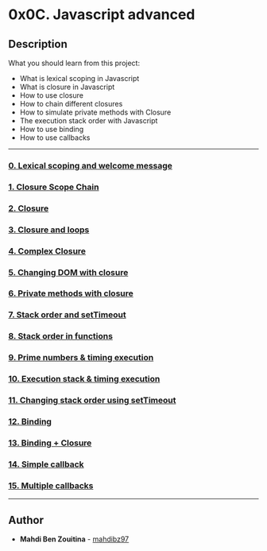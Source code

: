 # 0x0C. Javascript advanced

## Description
What you should learn from this project:

* What is lexical scoping in Javascript
* What is closure in Javascript
* How to use closure
* How to chain different closures
* How to simulate private methods with Closure
* The execution stack order with Javascript
* How to use binding
* How to use callbacks

---

### [0. Lexical scoping and welcome message ](./0-welcome.js)

### [1. Closure Scope Chain](./1-nested_functions.js)

### [2. Closure](./2-function_me.js)

### [3. Closure and loops](./3-classrooms.js)

### [4. Complex Closure](./4-math.js)

### [5. Changing DOM with closure](./5-mode.js)

### [6. Private methods with closure](./6-hogwarts.js)

### [7. Stack order and setTimeout](./7-timeout.js)

### [8. Stack order in functions](./8-payments.js)

### [9. Prime numbers & timing execution](./9-prime.js)

### [10. Execution stack & timing execution](./10-prime.js)

### [11. Changing stack order using setTimeout](./11-prime.js)

### [12. Binding](./12-room_area.js)

### [13. Binding + Closure](./13-bind_user.js)

### [14. Simple callback](./14-wikipedia.js)

### [15. Multiple callbacks](./100-stock.js)

---

## Author
* **Mahdi Ben Zouitina** - [mahdibz97](https://github.com/mahdibz97)